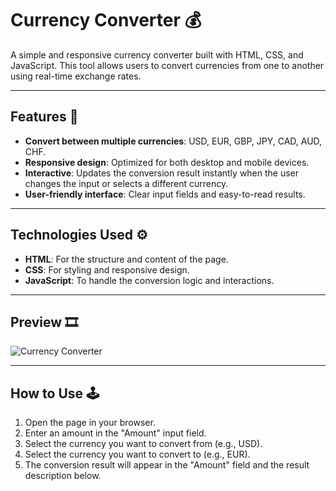# Currency Converter 💰

A simple and responsive currency converter built with HTML, CSS, and JavaScript. This tool allows users to convert currencies from one to another using real-time exchange rates.

---

## Features 🚀

- **Convert between multiple currencies**: USD, EUR, GBP, JPY, CAD, AUD, CHF.
- **Responsive design**: Optimized for both desktop and mobile devices.
- **Interactive**: Updates the conversion result instantly when the user changes the input or selects a different currency.
- **User-friendly interface**: Clear input fields and easy-to-read results.

---

## Technologies Used ⚙️

- **HTML**: For the structure and content of the page.
- **CSS**: For styling and responsive design.
- **JavaScript**: To handle the conversion logic and interactions.

---

## Preview 🎞️

![Currency Converter](./preview.png)

---

## How to Use 🕹️

1. Open the page in your browser.
2. Enter an amount in the "Amount" input field.
3. Select the currency you want to convert from (e.g., USD).
4. Select the currency you want to convert to (e.g., EUR).
5. The conversion result will appear in the "Amount" field and the result description below.
